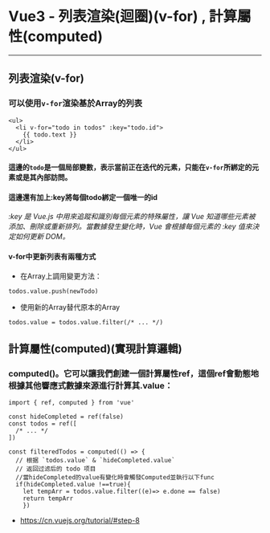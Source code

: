 # Vue3 - 列表渲染(迴圈)(v-for) , 計算屬性(computed)
---
## 列表渲染(v-for)
### 可以使用```v-for```渲染基於Array的列表
```
<ul>
  <li v-for="todo in todos" :key="todo.id">
    {{ todo.text }}
  </li>
</ul>
```
#### 這邊的```todo```是一個局部變數，表示當前正在迭代的元素，只能在```v-for```所綁定的元素或是其內部訪問。
#### 這邊還有加上:key將每個todo綁定一個唯一的id
*:key 是 Vue.js 中用來追蹤和識別每個元素的特殊屬性，讓 Vue 知道哪些元素被添加、刪除或重新排列。當數據發生變化時，Vue 會根據每個元素的 :key 值來決定如何更新 DOM。*
#### v-for中更新列表有兩種方式
- 在Array上調用變更方法：
```
todos.value.push(newTodo)
```
- 使用新的Array替代原本的Array
```
todos.value = todos.value.filter(/* ... */)
```
## 計算屬性(computed)(實現計算邏輯)
### computed()。它可以讓我們創建一個計算屬性ref，這個ref會動態地根據其他響應式數據來源進行計算其.value：
```
import { ref, computed } from 'vue'

const hideCompleted = ref(false)
const todos = ref([
  /* ... */
])

const filteredTodos = computed(() => {
  // 根据 `todos.value` & `hideCompleted.value`
  // 返回过滤后的 todo 项目 
  //當hideCompleted的value有變化時會觸發Computed並執行以下func
  if(hideCompleted.value !==true){
    let tempArr = todos.value.filter((e)=> e.done == false)
    return tempArr
    })
```
- https://cn.vuejs.org/tutorial/#step-8